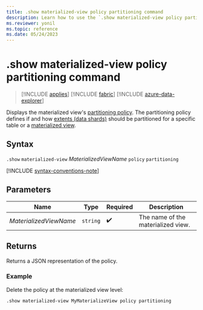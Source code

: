 ```yaml
---
title: .show materialized-view policy partitioning command
description: Learn how to use the `.show materialized-view policy partitioning` command to show the materialized view's partitioning policy.
ms.reviewer: yonil
ms.topic: reference
ms.date: 05/24/2023
---
```

# .show materialized-view policy partitioning command

> [!INCLUDE [applies](../includes/applies-to-version/applies.md)] [!INCLUDE [fabric](../includes/applies-to-version/fabric.md)] [!INCLUDE [azure-data-explorer](../includes/applies-to-version/azure-data-explorer.md)]

Displays the materialized view's [partitioning policy](partitioning-policy.md). The partitioning policy defines if and how [extents (data shards)](../management/extents-overview.md) should be partitioned for a specific table or a [materialized view](materialized-views/materialized-view-overview.md).

## Syntax

`.show` `materialized-view` *MaterializedViewName* `policy` `partitioning`

[!INCLUDE [syntax-conventions-note](../includes/syntax-conventions-note.md)]

## Parameters

|Name|Type|Required|Description|
|--|--|--|--|
|*MaterializedViewName*| `string` | :heavy_check_mark:|The name of the materialized view.|

## Returns

Returns a JSON representation of the policy.

### Example

Delete the policy at the materialized view level:

```kusto
.show materialized-view MyMaterializeView policy partitioning 
```
